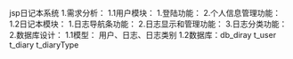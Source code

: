 jsp日记本系统
    1.需求分析：
        1.1用户模块：
            1.登陆功能：
            2.个人信息管理功能：
        1.2日记本模块：
            1.日志导航条功能： 
            2.日志显示和管理功能：
            3.日志分类功能：
    2.数据库设计：
        1.1模型：
            用户、日志、日志类别
        1.2数据库：db_diray
            t_user
            t_diary
            t_diaryType
            